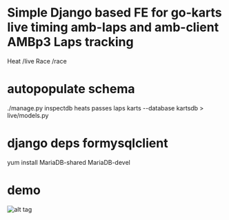 # Simple Django based FE for go-karts live timing amb-laps and amb-client AMBp3 Laps tracking

Heat /live
Race /race

# autopopulate schema
./manage.py inspectdb heats passes laps karts --database kartsdb > live/models.py

# django deps formysqlclient
yum install MariaDB-shared MariaDB-devel

# demo
![alt tag](https://raw.githubusercontent.com/vmindru/ambweb/master/templates/demo.gif)
